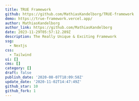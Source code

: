 ```yaml
---
title: TRUE Framework
github: https://github.com/MathiasKandelborg/TRUE-framework
demo: https://true-framework.vercel.app/
author: MathiasKandelborg
author_link: https://github.com/MathiasKandelborg
date: 2023-11-29T05:57:12.289Z
description: The Really Unique & Exciting Framework
ssg:
  - Nextjs
css:
  - Tailwind
ui: []
cms: []
category: []
draft: false
publish_date: '2020-08-07T18:09:58Z'
update_date: '2020-11-02T14:47:49Z'
github_star: 10
github_fork: 1
---
```


